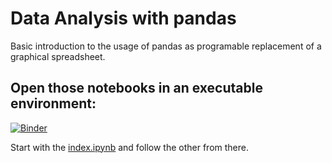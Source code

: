 # Data Analysis with pandas

Basic introduction to the usage of pandas as programable replacement of a graphical spreadsheet.


## Open those notebooks in an executable environment:

[![Binder](https://mybinder.org/badge.svg)](https://mybinder.org/v2/gh/restrepo/data-analysis/master)

Start with the [index.ipynb](./index.ipynb) and follow the other from there.


